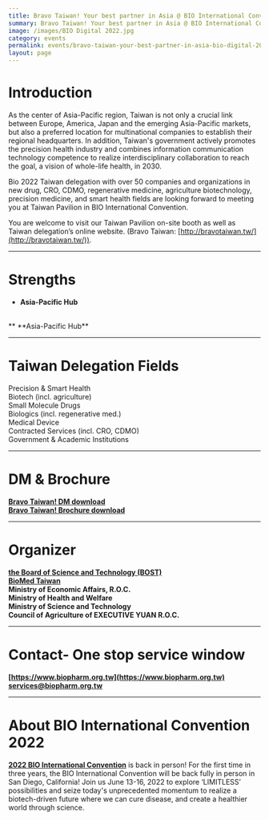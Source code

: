 ```yaml
---
title: Bravo Taiwan! Your best partner in Asia @ BIO International Convention 2022
summary: Bravo Taiwan! Your best partner in Asia @ BIO International Convention 2022
image: /images/BIO Digital 2022.jpg
category: events
permalink: events/bravo-taiwan-your-best-partner-in-asia-bio-digital-2022/
layout: page
---
```

# **Introduction**
As the center of Asia-Pacific region, Taiwan is not only a crucial link between Europe, America, Japan and the emerging Asia-Pacific markets, but also a preferred location for multinational companies to establish their regional headquarters. In addition, Taiwan's government actively promotes the precision health industry and combines information communication technology competence to realize interdisciplinary collaboration to reach the goal, a vision of whole-life health, in 2030.

Bio 2022 Taiwan delegation with over 50 companies and organizations in new drug, CRO, CDMO, regenerative medicine, agriculture biotechnology, precision medicine, and smart health fields are looking forward to meeting you at Taiwan Pavilion in BIO International Convention. 

You are welcome to visit our Taiwan Pavilion on-site booth as well as Taiwan delegation’s online website. (Bravo Taiwan: [http://bravotaiwan.tw/](http://bravotaiwan.tw/)).

---
# **Strengths**
* **Asia-Pacific Hub**
<br/>
** **Asia-Pacific Hub**

---
# **Taiwan Delegation Fields**
Precision & Smart Health
<br/>
Biotech (incl. agriculture)
<br/>
Small Molecule Drugs
<br/>
Biologics (incl. regenerative med.)
<br/>
Medical Device
<br/>
Contracted Services (incl. CRO, CDMO)
<br/>
Government & Academic Institutions

---
# **DM & Brochure**
**[Bravo Taiwan! DM download](https://www.bravotaiwan.tw/images/dm_download1.pdf)**
<br/>
**[Bravo Taiwan! Brochure download](https://www.bravotaiwan.tw/images/Brochure_download.pdf)**

---
# **Organizer**
**[the Board of Science and Technology (BOST)](https://bost.ey.gov.tw/)**   
**[BioMed Taiwan](https://bio.taiwan.gov.tw/index.html)**
<br/>
**Ministry of Economic Affairs, R.O.C.**
<br/>
**Ministry of Health and Welfare**
<br/>
**Ministry of Science and Technology**
<br/>
**Council of Agriculture of EXECUTIVE YUAN R.O.C.**

---
# **Contact- One stop service window**

**[https://www.biopharm.org.tw](https://www.biopharm.org.tw)** 
<br/>
**[services@biopharm.org.tw](mailto:services@biopharm.org.tw)**  

---
# **About BIO International Convention 2022**
**[2022 BIO International Convention](https://www.bio.org/events/bio-international-convention)** is back in person!
For the first time in three years, the BIO International Convention will be back fully in person in San Diego, California! Join us June 13-16, 2022 to explore ‘LIMITLESS’ possibilities and seize today's unprecedented momentum to realize a biotech-driven future where we can cure disease, and create a healthier world through science.
